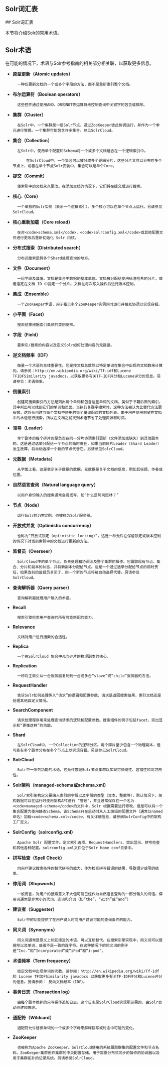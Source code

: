 ## Solr词汇表 
<div class="content-intro view-box ">
## Solr词汇表

本节将介绍Solr的常用术语。  

## Solr术语

在可能的情况下，术语与Solr参考指南的相关部分相关联，以获取更多信息。  
- <b>原型更新（Atomic updates）</b>  

   
        一种仅更新文档的一个或多个字段的方法，而不是重新索引整个文档。  
    

- <b>布尔运算符（Boolean operators）</b>  

        这些控件通过使用AND、OR和NOT等运算符来控制查询中关键字的包含或排除。  
    
- <b>集群（Cluster）</b>  

   
        在Solr中，一个集群是一组Solr节点，通过ZooKeeper彼此协调运行，并作为一个单元进行管理。一个集群可能包含许多集合。参见SolrCloud。  
    
- <b>集合（Collection）</b>  

   
        在Solr中，使用单个配置和Schema将一个或多个文档组合在一个逻辑索引中。  
        
            在SolrCloud中，一个集合可以被分成多个逻辑分片，这些分片又可以分布在多个节点上，或者在单个节点Solr安装中，集合可以是单个Core。  
          
    
- <b>提交（Commit）</b>  

    
        使索引中的文档永久更改。在添加文档的情况下，它们将在提交后进行搜索。  
    
- <b>核心（Core）</b>  

   
        一个单独的Solr实例（表示一个逻辑索引）。多个核心可以在单个节点上运行。另请参见SolrCloud。  
    
- <b>核心重新加载（Core reload）</b>  

    
        在对<code>schema.xml</code>，<code>solrconfig.xml</code>或其他配置文件进行更改后重新初始化 Solr 内核。  
    
- <b>分布式搜索（Distributed search）</b>  

    
        分布式搜索是跨多个Shard处理查询的地方。  
    
- <b>文件（Document）</b>  

    
        一组字段及其值。文档是集合中数据的基本单位。文档被分配给使用标准哈希的分片，或者指定在文档 ID 中指定一个分片。文档在每次写入操作后进行版本控制。  
    
- <b>集成（Ensemble）</b>  

    
        一个ZooKeeper术语，用于指示多个ZooKeeper实例同时运行并相互协调以实现容错。  
    
- <b>小平面（Facet）</b>  

   
        搜索结果根据索引条款的类别安排。  
    
- <b>字段（Field）</b>  

    
        要索引/搜索的内容以及定义Solr如何处理内容的元数据。  
    
- <b>逆文档频率（IDF）</b>  

    
        衡量一个术语的总体重要性。它是按文档总数除以特定单词在集合中出现的文档数来计算的。请参阅：http://en.wikipedia.org/wiki/Tf-idf和Lucene TFIDFSimilarity javadocs，以获取更多有关TF-IDF评分和Lucene评分的信息。另请参见：术语频率。  
    
- <b>倒置索引</b>  

    
        创建可搜索索引的方法是列出每个单词和包含这些单词的文档，类似于书籍后面的索引，其中列出可以找到它们的单词和页面。当执行关键字搜索时，这种方法被认为比替代方法更有效，这将会创建与每个文档中使用的每个单词配对的文档列表。由于用户使用期望在文档中的术语进行搜索，所以在文档之前找到术语节省了处理资源和时间。  
    
- <b>领导（Leader）</b>  

    
        单个副本的每个碎片的是负责在同一分片协调索引更新（文件添加或缺失）到其他副本的。这是通过选举分配给一个节点的临时责任，如果当前碎片Leader（Shard Leader）发生故障，将自动选择一个新的节点代替它。另请参见SolrCloud。  
    
- <b>元数据（Metadata）</b>  

    
        从字面上看，这是表示关于数据的数据。元数据是关于文档的信息，例如其标题、作者或位置。  
    
- <b>自然语言查询（Natural language query）</b>  

    
        以用户身份输入的搜索通常会说或写，如“什么是阿司匹林？”  
    
- <b>节点（Node）</b>  

    
        运行Solr的JVM实例。也被称为Solr服务器。  
    
- <b>开放式并发（Optimistic concurrency）</b>  

    
        也称为“开放式锁定（optimistic locking）”，这是一种允许在保留锁定或版本控制的情况下对当前索引中的文档进行更新的方法。  
    
- <b>监督员（Overseer）</b>  

    
        SolrCloud中的单个节点，负责处理和协调涉及整个集群的操作。它跟踪现有节点、集合、分片和副本的状态，并将新副本分配给节点。这是一个通过选举分配给节点的临时责任，如果当前的监督员关闭了，则一个新的节点将被自动选择代替。另请参见SolrCloud。  
    
- <b>查询解析器（Query parser）</b>  

    
        查询解析器处理用户输入的术语。  
    
- <b>Recall</b>  

    
        搜索引擎检索用户查询的所有可能匹配的能力。  
    
- <b>Relevance</b>  

    
        文档对用户进行搜索的合适性。  
    
- <b>Replica</b>  

   
        一个在SolrCloud 集合中充当碎片的物理副本的核心。  
    
- <b>Replication</b>  

    
        一种将主索引从一台服务器复制到一台或多台“slave”或“child”服务器的方法。  
    
- <b>RequestHandler</b>  

    
        告诉Solr如何处理传入“请求”的逻辑和配置参数，请求是返回搜索结果，索引文档还是处理其他自定义情况。  
    
- <b>SearchComponent</b>  

   
        请求处理程序用来处理查询请求的逻辑和配置参数。搜索组件的例子包括facet，突出显示和“更像这样”的功能。  
    
- <b>Shard</b>  
    
        在SolrCloud中，一个Collection的逻辑分区。每个碎片至少包含一个物理副本，但可能有多个副本分布在多个节点上以实现容错。另请参见SolrCloud。  
    
- <b>SolrCloud</b>  

    
        Solr中一系列功能的术语，它允许管理Solr节点集群以实现可伸缩性、容错性和高可用性。  
    
- <b>Solr架构（managed-schema或schema.xml）</b>  

    
        Solr索引架构定义要编入索引的字段以及字段的类型（文本，整数等），默认情况下，架构数据可以在运行时使用架构API进行 “管理”，并且通常保存在一个名为<code>managed-schema</code>的文件中，Solr 根据需要进行修改，但是可以将一个集合配置为使用静态Schema，该Schema只在启动时从人工编辑的配置文件（通常以named命名）加载<code>schema.xml</code>。有关详细信息，请参阅SolrConfig中的架构工厂定义。  
    
- <b>SolrConfig（solrconfig.xml）</b>  

   
        Apache Solr 配置文件。定义索引选项、RequestHandlers、突出显示、拼写检查和其他各种配置。solrconfig.xml文件位于Solr home conf目录中。  
    
- <b>拼写检查（Spell Check）</b>  

    
        向用户建议搜索条件的替代拼写的能力，作为检查拼写错误的结果，导致很少或零的结果。  
    
- <b>停用词（Stopwords）</b>  

    
        一般而言，对用户的搜索意义不大但可能已经作为自然语言查询的一部分输入的词语。停用词通常是非常小的代词，连词和介词（如“the”，“with”或“and”）  
    
- <b>建议者（Suggester）</b>  

    
        Solr中的功能提供了在用户键入时向用户建议可能的查询条件的能力。  
    
- <b>同义词（Synonyms）</b>  

    
        同义词通常是意义上相互接近的术语，可以互相替代。在搜索引擎实现中，同义词可以是缩写以及单词，或者不是一致的连字符。在这种情况下的同义词的例子是“Inc.”和“Incorporated”或“iPod”和“i-pod”。  
    
- <b>术语频率（Term frequency）</b>  

    
        给定文档中出现单词的次数。请参阅：http://en.wikipedia.org/wiki/Tf-idf 和 Lucene TFIDFSimilarity javadocs 以获取更多有关TF-IDF评分和Lucene评分的信息。另请参阅： 反向文档频率（IDF）。  
    
- <b>事务日志（Transaction log）</b>  

    
        由每个副本维护的只写操作追加日志。这个日志是SolrCloud实现所必需的，由Solr自动创建和管理。  
    
- <b>通配符（Wildcard）</b>  

    
        通配符允许替换单词的一个或多个字母来解释拼写或时态中可能的变化。  
    
- <b>ZooKeeper</b>  

    
        也被称为Apache ZooKeeper。SolrCloud使用的系统跟踪群集的配置文件和节点名称。ZooKeeper集群用作集群的中央配置存储，用于需要分布式同步的操作的协调器以及用于集群拓扑的记录系统。另请参见SolrCloud。  

